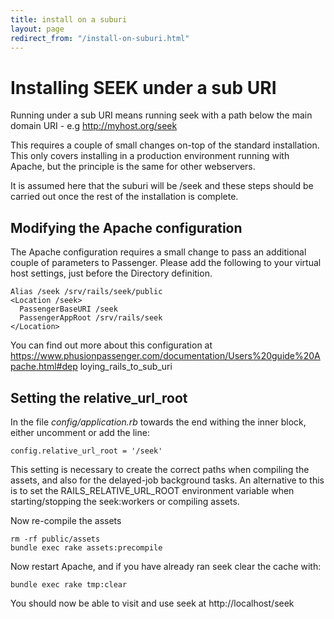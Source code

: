 ```yaml
---
title: install on a suburi
layout: page
redirect_from: "/install-on-suburi.html"
---
```


# Installing SEEK under a sub URI

Running under a sub URI means running seek with a path below the main domain
URI - e.g http://myhost.org/seek

This requires a couple of small changes on-top of the standard installation.
This only covers installing in a production environment running with Apache,
but the principle is the same for other webservers.

It is assumed here that the suburi will be /seek and these steps should be
carried out once the rest of the installation is complete.

## Modifying the Apache configuration

The Apache configuration requires a small change to pass an additional couple
of parameters to Passenger. Please add the following to your virtual host
settings, just before the Directory definition.

    Alias /seek /srv/rails/seek/public
    <Location /seek>
      PassengerBaseURI /seek
      PassengerAppRoot /srv/rails/seek
    </Location>

You can find out more about this configuration at
https://www.phusionpassenger.com/documentation/Users%20guide%20Apache.html#dep
loying_rails_to_sub_uri

## Setting the relative_url_root

In the file *config/application.rb* towards the end withing the inner block,
either uncomment or add the line:

    config.relative_url_root = '/seek'

This setting is necessary to create the correct paths when compiling the
assets, and also for the delayed-job background tasks. An alternative to this
is to set the RAILS_RELATIVE_URL_ROOT environment variable when
starting/stopping the seek:workers or compiling assets.

Now re-compile the assets

    rm -rf public/assets
    bundle exec rake assets:precompile

Now restart Apache, and if you have already ran seek clear the cache with:

    bundle exec rake tmp:clear

You should now be able to visit and use seek at http://localhost/seek
